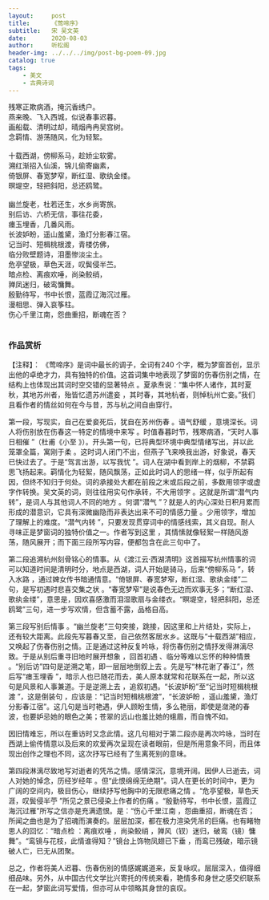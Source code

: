 ```yaml
---
layout:     post
title:      《莺啼序》
subtitle:   宋 吴文英
date:       2020-08-03
author:     听松阁
header-img: ../../../img/post-bg-poem-09.jpg
catalog: true
tags:
    - 美文
    - 古典诗词
---
```


残寒正欺病酒，掩沉香绣户。<br>
燕来晚、飞入西城，似说春事迟暮。<br>
画船载、清明过却，晴烟冉冉吴宫树。<br>
念羁情、游荡随风，化为轻絮。<br>
<br>
十载西湖，傍柳系马，趁娇尘软雾。<br>
溯红渐招入仙溪，锦儿偷寄幽素，<br>
倚银屏、春宽梦窄，断红湿、歌纨金缕。<br>
暝堤空，轻把斜阳，总还鸥鹭。<br>
<br>
幽兰旋老，杜若还生，水乡尚寄旅。<br>
别后访、六桥无信，事往花委，<br>
瘗玉埋香，几番风雨。<br>
长波妒盼，遥山羞黛，渔灯分影春江宿。<br>
记当时、短楫桃根渡，青楼仿佛，<br>
临分败壁题诗，泪墨惨淡尘土。<br>
危亭望极，草色天涯，叹鬓侵半苎。<br>
暗点检、离痕欢唾，尚染鲛绡，<br>
亸凤迷归，破鸾慵舞。<br>
殷勤待写，书中长恨，蓝霞辽海沉过雁。<br>
漫相思、弹入哀筝柱。<br>
伤心千里江南，怨曲重招，断魂在否？<br>
<br>
  
### 作品赏析
【注释】：
《莺啼序》是词中最长的调子，全词有240 个字，概为梦窗首创，显示出他的卓绝才力，具有独特的价值。这首词集中地表现了梦窗的伤春伤别之情，在结构上也体现出其词时空交错的显著特点 。夏承焘说：“集中怀人诸作，其时夏秋，其地苏州者，殆皆忆遗苏州遣妾 ，其时春，其地杭者，则悼杭州亡妾。”我们且看作者的情丝如何在今与昔，苏与杭之间自由穿行。

第一段，写现实，自己在爱妾死后，犹自在苏州伤春 。语气舒缓 ，意境深长。词人将伤别放在伤春这一特定的情境中来写 。时值春暮时节，残寒病酒，“天时人事日相催 ”（杜甫《小至 》）。开头第一句，已将典型环境中典型情绪写出，并以此笼罩全篇，寓刚于柔 。这时词人闭门不出，但燕子飞来唤我出游，好象说，春天已快过去了。于是“驾言出游，以写我忧 ”。词人在湖中看到岸上的烟柳，不禁羁思飞扬起来。羁情化为轻絮，随风飘荡，正如此时词人的思绪一样，似乎所起有因，但终不知归于何处。词的承接处大都在前段之末或后段之前，多数用领字或虚字作转换。吴文英的词，则往往用实句作承转，不大用领字 。这就是所谓“潜气内转”，是词人与其他词人不同的地方 。何谓“潜气 ”？就是人的内心深处日积月累而形成的潜意识，它具有深微幽隐而非表达出来不可的情感力量 。少用领字，增加了理解上的难度。“潜气内转 ”，只要发现贯穿词中的情感线索，其义自现。耐人寻味正是梦窗词的独特价值之一。作者写到这里 ，其情愫就像轻絮一样随风游荡，随风展开；而下面三段所写内容，便都包含在此三句中了。

第二段追溯杭州刻骨铭心的情事。从《渡江云·西湖清明》这首描写杭州情事的词可以知道时间是清明时分，地点是西湖，词人开始是骑马，后来“傍柳系马 ”，转入水路 ，通过婢女传书暗通情意。“倚银屏、春宽梦窄，断红湿、歌纨金缕”二句，是写初遇时悲喜交集之状 。“春宽梦窄”是说春色无边而欢事无多；“断红湿、歌纨金缕”，意思是，因欢喜感激而泪湿歌扇与金缕衣。“瞑堤空，轻把斜阳，总还鸥鹭”三句，进一步写欢情，但含蓄不露，品格自高。

第三段写别后情事 。“幽兰旋老”三句突接，跳接，因这里和上片结处，实际上，还有较大距离。此段先写暮春又至，自己依然客居水乡。这既与“十载西湖”相应，又唤起了伤春伤别之情。正是通过这种反复吟咏，将伤春伤别之情抒发得淋漓尽致。于是从别后重寻旧地时展开想象 ，回首初遇 、临分等难以忘怀的种种情景 。“别后访”四句是逆溯之笔，即一层层地倒叙上去 。先是写“林花谢了春江”，然后写“瘗玉埋香 ”，暗示人也已随花而去，美人原本就常和花联系在一起，所以这句是风景和人事兼道。于是逆溯上去 ，追叙初遇。“长波妒盼”至“记当时短楫桃根渡 ”，这是倒装句 ，应该是：“记当时短楫桃根渡”，“长波妒盼 ，遥山羞黛，渔灯分影春江宿”。这几句是当时艳遇，伊人顾盼生情，多么艳丽，即使是潋滟的春波，也要妒忌她的眼色之美；苍翠的远山也羞比她的蛾眉，而自愧不如。

因旧情难忘，所以在重访时又念此情。这几句相对于第二段亦是再次吟咏，当时在西湖上偷传情意以及后来的欢爱再次呈现在读者眼前，但是所用意象不同，而且体现出创作之理也不同，这次抒写已经有了生离死别的意味。

第四段淋漓尽致地写对逝者的凭吊之情。感情深沉，意境开阔。因伊人已逝去，词人对她的悼念，历经岁经年 。但“此恨绵绵无绝期”。词人在更长的时间中，更为广阔的空间内，极目伤心，继续抒写他胸中的无限悲痛之情 。“危亭望极，草色天涯，叹鬓侵半苧 ”所见之景已侵染上作者的伤痛 。“殷勤待写，书中长恨，蓝霞辽海沉过雁”所写之信亦是充满遗恨。是：“伤心千里江南 ，怨曲重招，断魂在否；所闻之曲也是为了招魂而演奏的。层层加深，都在极力渲染凭吊的巨痛。也有睹物思人的回忆：“暗点检 ：离痕欢唾 ，尚染鲛绡 ，亸风（钗）迷归，破鸾（镜）慵舞”。“鸾镜与花枝，此情谁得知？”镜台上饰物凤翅已下垂 ，而鸾已残破，暗示镜破人亡，已无从团聚。

总之，作者将美人迟暮、伤春伤别的情感娓娓道来，反复咏叹。层层深入，值得细细品味。另外，从中国古代文学比兴寄托的传统来看，艳情多和身世之感交织联系在一起，梦窗此词写爱情，但亦可从中领略其身世的哀叹。
